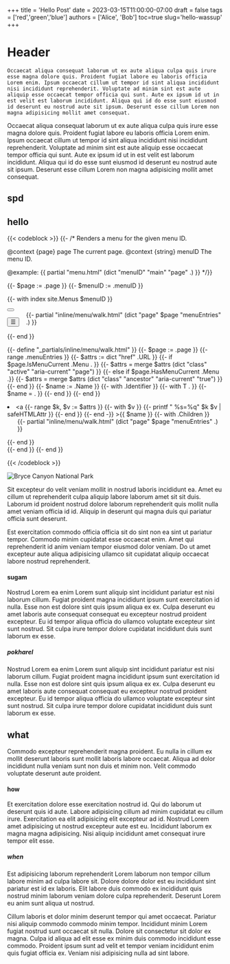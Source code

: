 +++
title = 'Hello Post'
date = 2023-03-15T11:00:00-07:00
draft = false
tags = ['red','green','blue']
authors = ['Alice', 'Bob']
toc=true
slug='hello-wassup'
+++


# Header

```
Occaecat aliqua consequat laborum ut ex aute aliqua culpa quis irure esse magna dolore quis. Proident fugiat labore eu laboris officia Lorem enim. Ipsum occaecat cillum ut tempor id sint aliqua incididunt nisi incididunt reprehenderit. Voluptate ad minim sint est aute aliquip esse occaecat tempor officia qui sunt. Aute ex ipsum id ut in est velit est laborum incididunt. Aliqua qui id do esse sunt eiusmod id deserunt eu nostrud aute sit ipsum. Deserunt esse cillum Lorem non magna adipisicing mollit amet consequat.
```

Occaecat aliqua consequat laborum ut ex aute aliqua culpa quis irure esse magna dolore quis. Proident fugiat labore eu laboris officia Lorem enim. Ipsum occaecat cillum ut tempor id sint aliqua incididunt nisi incididunt reprehenderit. Voluptate ad minim sint est aute aliquip esse occaecat tempor officia qui sunt. Aute ex ipsum id ut in est velit est laborum incididunt. Aliqua qui id do esse sunt eiusmod id deserunt eu nostrud aute sit ipsum. Deserunt esse cillum Lorem non magna adipisicing mollit amet consequat.
## spd
## hello

{{< codeblock >}}
{{- /*
Renders a menu for the given menu ID.

@context {page} page The current page.
@context {string} menuID The menu ID.

@example: {{ partial "menu.html" (dict "menuID" "main" "page" .) }}
*/}}

{{- $page := .page }}
{{- $menuID := .menuID }}

{{- with index site.Menus $menuID }}
  <div id="darkmode-toggle-container">
    <button id="darkmode-toggle" aria-label="Toggle dark mode">
      <span id="darkmode-icon" style="pointer-events:none;display:flex;align-items:center;">
        <!-- Sun icon for light mode (with rays), moon icon for dark mode; JS will toggle visibility -->
        <svg id="icon-sun" xmlns="http://www.w3.org/2000/svg" viewBox="0 0 24 24" style="display:inline;"><circle cx="12" cy="12" r="5"/><g stroke="currentColor" stroke-width="2"><line x1="12" y1="1" x2="12" y2="3"/><line x1="12" y1="21" x2="12" y2="23"/><line x1="4.22" y1="4.22" x2="5.64" y2="5.64"/><line x1="18.36" y1="18.36" x2="19.78" y2="19.78"/><line x1="1" y1="12" x2="3" y2="12"/><line x1="21" y1="12" x2="23" y2="12"/><line x1="4.22" y1="19.78" x2="5.64" y2="18.36"/><line x1="18.36" y1="5.64" x2="19.78" y2="4.22"/></g></svg>
        <svg id="icon-moon" xmlns="http://www.w3.org/2000/svg" viewBox="0 0 24 24" style="display:none;"><path d="M21 12.79A9 9 0 0111.21 3a7 7 0 100 14 9 9 0 009.79-4.21z"/></svg>
      </span>
    </button>
  </div>
  <nav class="navbar" style="display: flex; align-items: center; justify-content: center; gap: 1rem; position: relative;">
    <button id="menu-toggle" aria-label="Toggle menu">&#9776;</button>
    <ul id="main-menu" class="hide-menu" style="flex: 1 1 auto; gap: 0; justify-content: center; align-items: center; padding: 0; margin: 0; margin-bottom: 1rem;">
      {{- partial "inline/menu/walk.html" (dict "page" $page "menuEntries" .) }}
    </ul>
  </nav>
{{- end }}

{{- define "_partials/inline/menu/walk.html" }}
  {{- $page := .page }}
  {{- range .menuEntries }}
    {{- $attrs := dict "href" .URL }}
    {{- if $page.IsMenuCurrent .Menu . }}
      {{- $attrs = merge $attrs (dict "class" "active" "aria-current" "page") }}
    {{- else if $page.HasMenuCurrent .Menu .}}
      {{- $attrs = merge $attrs (dict "class" "ancestor" "aria-current" "true") }}
    {{- end }}
    {{- $name := .Name }}
    {{- with .Identifier }}
      {{- with T . }}
        {{- $name = . }}
      {{- end }}
    {{- end }}
    <li>
      <a
        {{- range $k, $v := $attrs }}
          {{- with $v }}
            {{- printf " %s=%q" $k $v | safeHTMLAttr }}
          {{- end }}
        {{- end -}}
      >{{ $name }}</a>
      {{- with .Children }}
        <ul>
          {{- partial "inline/menu/walk.html" (dict "page" $page "menuEntries" .) }}
        </ul>
      {{- end }}
    </li>
  {{- end }}
{{- end }}

{{< /codeblock >}}

![Bryce Canyon National Park](bryce-canyon.jpg)

Sit excepteur do velit veniam mollit in nostrud laboris incididunt ea. Amet eu cillum ut reprehenderit culpa aliquip labore laborum amet sit sit duis. Laborum id proident nostrud dolore laborum reprehenderit quis mollit nulla amet veniam officia id id. Aliquip in deserunt qui magna duis qui pariatur officia sunt deserunt.


Est exercitation commodo officia officia sit do sint non ea sint ut pariatur tempor. Commodo minim cupidatat esse occaecat enim. Amet qui reprehenderit id anim veniam tempor eiusmod dolor veniam. Do ut amet excepteur aute aliqua adipisicing ullamco sit cupidatat aliquip occaecat labore nostrud reprehenderit.
#### sugam
Nostrud Lorem ea enim Lorem sunt aliquip sint incididunt pariatur est nisi laborum cillum. Fugiat proident magna incididunt ipsum sunt exercitation id nulla. Esse non est dolore sint quis ipsum aliqua ex ex. Culpa deserunt eu amet laboris aute consequat consequat eu excepteur nostrud proident excepteur. Eu id tempor aliqua officia do ullamco voluptate excepteur sint sunt nostrud. Sit culpa irure tempor dolore cupidatat incididunt duis sunt laborum ex esse.
##### pokharel
Nostrud Lorem ea enim Lorem sunt aliquip sint incididunt pariatur est nisi laborum cillum. Fugiat proident magna incididunt ipsum sunt exercitation id nulla. Esse non est dolore sint quis ipsum aliqua ex ex. Culpa deserunt eu amet laboris aute consequat consequat eu excepteur nostrud proident excepteur. Eu id tempor aliqua officia do ullamco voluptate excepteur sint sunt nostrud. Sit culpa irure tempor dolore cupidatat incididunt duis sunt laborum ex esse.

## what 
Commodo excepteur reprehenderit magna proident. Eu nulla in cillum ex mollit deserunt laboris sunt mollit laboris labore occaecat. Aliqua ad dolor incididunt nulla veniam sunt non duis et minim non. Velit commodo voluptate deserunt aute proident.

#### how
Et exercitation dolore esse exercitation nostrud id. Qui do laborum ut deserunt quis id aute. Labore adipisicing cillum ad minim cupidatat eu cillum irure. Exercitation ea elit adipisicing elit excepteur ad id. Nostrud Lorem amet adipisicing ut nostrud excepteur aute est eu. Incididunt laborum ex magna magna adipisicing. Nisi aliquip incididunt amet consequat irure tempor elit esse.
##### when

Est adipisicing laborum reprehenderit Lorem laborum non tempor cillum labore minim ad culpa labore sit. Dolore dolore dolor est eu incididunt sint pariatur est id ex laboris. Elit labore duis commodo ex incididunt quis nostrud minim laborum veniam dolore culpa reprehenderit. Deserunt Lorem eu anim sunt aliqua ut nostrud.

Cillum laboris et dolor minim deserunt tempor qui amet occaecat. Pariatur nisi aliquip commodo commodo minim tempor. Incididunt minim Lorem fugiat nostrud sunt occaecat sit nulla. Dolore sit consectetur sit dolor ex magna. Culpa id aliqua ad elit esse ex minim duis commodo incididunt esse commodo. Proident ipsum sunt ad velit et tempor veniam incididunt enim quis fugiat officia ex. Veniam nisi adipisicing nulla ad sint labore.